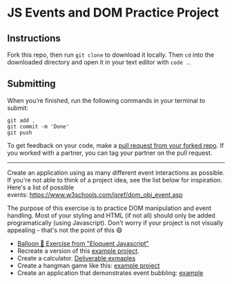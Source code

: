 # JS Events and DOM Practice Project


## Instructions

Fork this repo, then run `git clone` to download it locally. Then `cd` into the downloaded directory and open it in your text editor with `code .`.

## Submitting

When you’re finished, run the following commands in your terminal to submit:

```
git add .
git commit -m 'Done'
git push
```

To get feedback on your code, make a [pull request from your forked repo](https://docs.github.com/en/github/collaborating-with-issues-and-pull-requests/creating-a-pull-request-from-a-fork). If you worked with a partner, you can tag your partner on the pull request.

_____________________

Create an application using as many different event interactions as possible. If you're not able to think of a project idea, see the list below for inspiration. Here's a list of possible events: https://www.w3schools.com/jsref/dom_obj_event.asp

The purpose of this exercise is to practice DOM manipulation and event handling. Most of your styling and HTML (if not all) should only be added programatically (using Javascript). Don't worry if your project is not visually appealing - that's not the point of this 😄

- [Balloon 🎈 Exercise from "Eloquent Javascript"](https://eloquentjavascript.net/15_event.html#i_ZPJB9UFdQA)
- Recreate a version of this [example project](https://will-bush.github.io/event-listener-fun/). 
- Create a calculator. [Deliverable exmaples](https://www.freecodecamp.org/learn/front-end-libraries/front-end-libraries-projects/build-a-javascript-calculator)
- Create a hangman game like this: [example project](https://bamsarker.github.io/hangman/?phrase=R0ZER0Y=)
- Create an application that demonstrates event bubbling: [example](https://codepen.io/telegram/pen/maJxVV)
